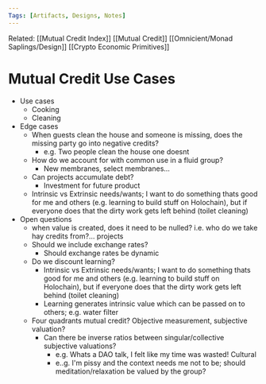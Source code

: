 ```yaml
---
Tags: [Artifacts, Designs, Notes]
---
```

Related: [[Mutual Credit Index]] [[Mutual Credit]] [[Omnicient/Monad Saplings/Design]] [[Crypto Economic Primitives]]

# Mutual Credit Use Cases

- Use cases
    - Cooking
    - Cleaning
- Edge cases
    - When guests clean the house and someone is missing, does the missing party  go into negative credits?
        - e.g. Two people clean the house one doesnt
    - How do we account for with common use in a fluid group?
        - New membranes, select membranes...
    - Can projects accumulate debt? 
        - Investment for future product
    - Intrinsic vs Extrinsic needs/wants; I want to do something thats good for me and others (e.g. learning to build stuff on Holochain), but if everyone does that the dirty work gets left behind (toilet cleaning)
- Open questions
    - when value is created, does it need to be nulled? i.e. who do we take hay credits from?... projects
    - Should we include exchange rates?
        - Should exchange rates be dynamic
    - Do we discount learning? 
        - Intrinsic vs Extrinsic needs/wants; I want to do something thats good for me and others (e.g. learning to build stuff on Holochain), but if everyone does that the dirty work gets left behind (toilet cleaning)
        - Learning generates intrinsic value which can be passed on to others; e.g. water filter
    - Four quadrants mutual credit? Objective measurement, subjective valuation?
        - Can there be inverse ratios between singular/collective subjective valuations?
            - e.g. Whats a DAO talk, I felt like my time was wasted! Cultural
            - e..g. I'm pissy and the context needs me not to be; should meditation/relaxation be valued by the group? 
